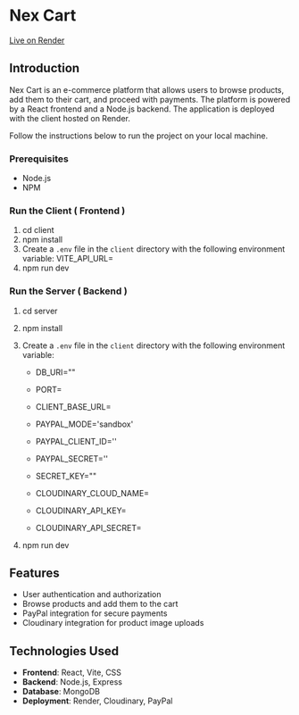 # Nex Cart

[Live on Render](https://nexcart-2.onrender.com)

## Introduction

Nex Cart is an e-commerce platform that allows users to browse products, add them to their cart, and proceed with payments. The platform is powered by a React frontend and a Node.js backend. The application is deployed with the client hosted on Render.


Follow the instructions below to run the project on your local machine.

### Prerequisites

- Node.js
- NPM

### Run the Client ( Frontend )

1. cd client
2. npm install
3. Create a `.env` file in the `client` directory with the following environment variable:
   VITE_API_URL=
4. npm run dev

### Run the Server ( Backend )

1. cd server 
2. npm install
3. Create a `.env` file in the `client` directory with the following environment variable:
   
   - DB_URI=""
   - PORT= 

   - CLIENT_BASE_URL=

   - PAYPAL_MODE='sandbox'
   - PAYPAL_CLIENT_ID=''
   - PAYPAL_SECRET='' 

   - SECRET_KEY=""

   - CLOUDINARY_CLOUD_NAME=
   - CLOUDINARY_API_KEY=
   - CLOUDINARY_API_SECRET=
  
4. npm run dev



## Features

- User authentication and authorization
- Browse products and add them to the cart
- PayPal integration for secure payments
- Cloudinary integration for product image uploads

## Technologies Used

- **Frontend**: React, Vite, CSS
- **Backend**: Node.js, Express
- **Database**: MongoDB
- **Deployment**: Render, Cloudinary, PayPal

